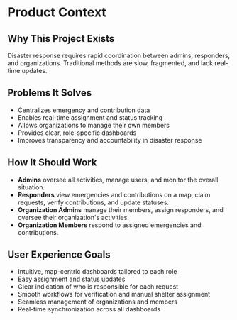 # Product Context

## Why This Project Exists
Disaster response requires rapid coordination between admins, responders, and organizations. Traditional methods are slow, fragmented, and lack real-time updates.

## Problems It Solves
- Centralizes emergency and contribution data
- Enables real-time assignment and status tracking
- Allows organizations to manage their own members
- Provides clear, role-specific dashboards
- Improves transparency and accountability in disaster response

## How It Should Work
- **Admins** oversee all activities, manage users, and monitor the overall situation.
- **Responders** view emergencies and contributions on a map, claim requests, verify contributions, and update statuses.
- **Organization Admins** manage their members, assign responders, and oversee their organization's activities.
- **Organization Members** respond to assigned emergencies and contributions.

## User Experience Goals
- Intuitive, map-centric dashboards tailored to each role
- Easy assignment and status updates
- Clear indication of who is responsible for each request
- Smooth workflows for verification and manual shelter assignment
- Seamless management of organizations and members
- Real-time synchronization across all dashboards
